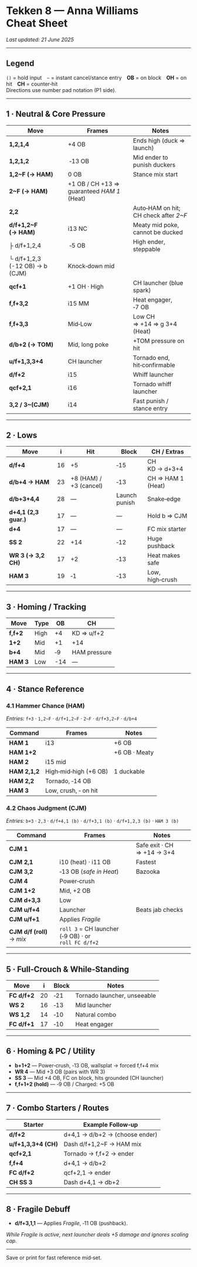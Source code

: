 
# Tekken 8 — **Anna Williams Cheat Sheet**

*Last updated: 21 June 2025*

---

## Legend   
`()` = hold input `~` = instant cancel/stance entry **OB** = on block **OH** = on hit **CH** = counter‑hit  
Directions use number pad notation (P1 side).

---

## 1 · Neutral & Core Pressure
| Move | Frames | Notes |
|------|--------|-------|
| **1,2,1,4** | +4 OB | Ends high (duck ⇒ launch) |
| **1,2,1,2** | ‑13 OB | Mid ender to punish duckers |
| **1,2~F (→ HAM)** | 0 OB | Stance mix start |
| **2~F (→ HAM)** | +1 OB / CH +13 ⇒ guaranteed *HAM 1* (Heat) |
| **2,2** |  | Auto‑HAM on hit; CH check after *2~F* |
| **d/f+1,2~F (→ HAM)** | i13 NC | Meaty mid poke, cannot be ducked |
| ├ d/f+1,2,4 | ‑5 OB | High ender, steppable |
| └ d/f+1,2,3 (-12 OB) → b (CJM) | Knock‑down mid |
| **qcf+1** | +1 OH · High | CH launcher (blue spark) |
| **f,f+3,2** | i15 MM | Heat engager, ‑7 OB |
| **f,f+3,3** | Mid‑Low | Low CH ⇒ +14 ⇒ g 3+4 (Heat) |
| **d/b+2 (→ TOM)** | Mid, long poke | +TOM pressure on hit |
| **u/f+1,3,3+4** | CH launcher | Tornado end, hit‑confirmable |
| **d/f+2** | i15 | Whiff launcher |
| **qcf+2,1** | i16 | Tornado whiff launcher |
| **3,2 / 3~(CJM)** | i14 | Fast punish / stance entry |

---

## 2 · Lows
| Move | i  | Hit | Block | CH / Extras |
|------|----|-----|-------|-------------|
| **d/f+4** | 16 | +5 | ‑15 | CH KD → d+3+4 |
| **d/b+4 → HAM** | 23 | +8 (HAM) / +3 (cancel) | ‑13 | CH ⇒ HAM 1 (Heat) |
| **d/b+3+4,4** | 28 | — | Launch punish | Snake‑edge |
| **d+4,1 (2,3 guar.)** | 17 | — | — | Hold b ⇒ CJM |
| **d+4** | 17 | — | — | FC mix starter |
| **SS 2** | 22 | +14 | ‑12 | Huge pushback |
| **WR 3 (→ 3,2 CH)** | 17 | +2 | ‑13 | Heat makes safe |
| **HAM 3** | 19 | ‑1 | ‑13 | Low, high‑crush |

---

## 3 · Homing / Tracking
| Move | Type | OB | CH |
|------|------|----|----|
| **f,f+2** | High | +4 | KD ⇒ u/f+2 |
| **1+2** | Mid | +1 | +14 |
| **b+4** | Mid | ‑9 | HAM pressure |
| **HAM 3** | Low | -14 | — |

---

## 4 · Stance Reference

### 4.1 Hammer Chance (HAM)  
*Entries:* `f+3` · `1,2~F` · `d/f+1,2~F` · `2~F` · `d/f+3,2~F` · `d/b+4`

| Command | Frames | Notes |
|---------|--------|-------|
| **HAM 1** | i13 | +6 OB |
| **HAM 1+2** |  | +6 OB · Meaty |
| **HAM 2** | i15 mid | |
| **HAM 2,1,2** | High‑mid‑high (+6 OB) | 1 duckable |
| **HAM 2,2** | Tornado, ‑14 OB |
| **HAM 3** | Low, crush, ‑ on hit |

### 4.2 Chaos Judgment (CJM)  
*Entries:* `b+3` · `2,3` · `d/f+4,1 (b)` · `d/f+3,1 (b)` · `d/f+1,2,3 (b)` · `HAM 3 (b)`

| Command | Frames | Notes |
|---------|--------|-------|
| **CJM 1** |  | Safe exit · CH ⇒ +14 → 3+4 |
| **CJM 2,1** | i10 (heat) · i11 OB | Fastest |
| **CJM 3,2** | ‑13 OB (*safe in Heat*) | Bazooka |
| **CJM 4** | Power‑crush | |
| **CJM 1+2** | Mid, +2 OB | |
| **CJM d+3,3** | Low | |
| **CJM u/f+4** | Launcher | Beats jab checks |
| **CJM u/f+1** | Applies *Fragile* | |
| **CJM d/f (roll)** → *mix* | `roll 3` = CH launcher (‑9 OB) · or `roll FC d/f+2` |

---

## 5 · Full‑Crouch & While‑Standing
| Move | i | Block | Notes |
|------|---|-------|-------|
| **FC d/f+2** | 20 | ‑21 | Tornado launcher, unseeable |
| **WS 2** | 16 | ‑13 | Mid launcher |
| **WS 1,2** | 14 | ‑10 | Natural combo |
| **FC d/f+1** | 17 | ‑10 | Heat engager |

---

## 6 · Homing & PC / Utility
* **b+1+2** — Power‑crush, ‑13 OB, wallsplat → forced f,f+4 mix  
* **WR 4** — Mid +3 OB (pairs with WR 3)  
* **SS 3** — Mid +4 OB, FC on block, hits grounded (CH launcher)  
* **f,f+1+2 (hold)** — ‑9 OB / Charged: +5 OB  

---

## 7 · Combo Starters / Routes
| Starter | Example Follow‑up |
|---------|------------------|
| **d/f+2** | d+4,1 → d/b+2 → (choose ender) |
| **u/f+1,3,3+4 (CH)** | Dash d/f+1,2~F → HAM mix |
| **qcf+2,1** | Tornado → f,f+2 → ender |
| **f,f+4** | d+4,1 → d/b+2 |
| **FC d/f+2** | qcf+2,1 → ender |
| **CH SS 3** | Dash d+4,1 → db+2 |

---

## 8 · Fragile Debuff
* **d/f+3,1,1** — Applies *Fragile*, ‑11 OB (pushback).  

*While Fragile is active, next launcher deals +5 damage and ignores scaling cap.*

---

Save or print for fast reference mid‑set.
